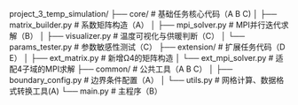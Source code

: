 project_3_temp_simulation/
├── core/                  # 基础任务核心代码（A B C)
│   ├── matrix_builder.py  # 系数矩阵构造（A）
│   ├── mpi_solver.py      # MPI并行迭代求解（B）
│   ├── visualizer.py      # 温度可视化与供暖判断（C）
│   └── params_tester.py   # 参数敏感性测试（C）
├── extension/             # 扩展任务代码（D E）
│   ├── ext_matrix.py      # 新增Ω4的矩阵构造
│   └── ext_mpi_solver.py  # 适配4子域的MPI求解
├── common/                # 公共工具（A B C）
│   ├── boundary_config.py # 边界条件配置（A）
│   └── utils.py           # 网格计算、数据格式转换工具(A)
└── main.py                # 主程序（B）
